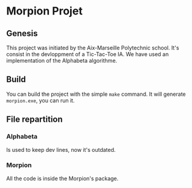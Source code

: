 # Morpion Projet
## Genesis
This project was initiated by the Aix-Marseille Polytechnic school. It's consist in the devloppment of a Tic-Tac-Toe IA. We have used an implementation of the Alphabeta algorithme.

## Build
You can build the project with the simple `make` command. It will generate `morpion.exe`, you can run it.

## File repartition
### Alphabeta
Is used to keep dev lines, now it's outdated.

### Morpion
All the code is inside the Morpion's package.
